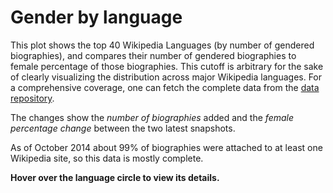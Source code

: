 <!--
.. title: Gender by Wikipedia Language
.. slug: gender-by-language
.. date: 2015-06-09 16:29:58 UTC+05:30
.. tags:
.. category:
.. link:
.. description:
.. type: text
.. template: gender_by_language.tmpl
-->

# Gender by language

This plot shows the top 40 Wikipedia Languages (by number of gendered
biographies), and compares their number of gendered biographies to female
percentage of those biographies. This cutoff is arbitrary for the sake of
clearly visualizing the distribution across major Wikipedia languages. For
a comprehensive coverage, one can fetch the complete data from the [data
repository](http://wigi.wmflabs.org/snapshot_data/newest/).

The changes show the *number of biographies* added and the *female percentage
change* between the two latest snapshots.

As of October 2014 about 99% of biographies were attached to at least one
Wikipedia site, so this data is mostly complete.

**Hover over the language circle to view its details.**
